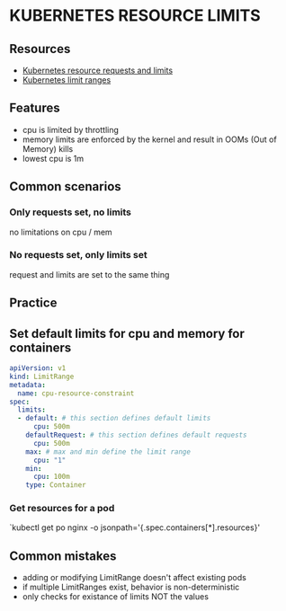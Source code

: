 # KUBERNETES RESOURCE LIMITS

## Resources

- [Kubernetes resource requests and limits](https://kubernetes.io/docs/concepts/configuration/manage-resources-containers/#requests-and-limits)
- [Kubernetes limit ranges](https://kubernetes.io/docs/concepts/policy/limit-range/)

## Features

- cpu is limited by throttling
- memory limits are enforced by the kernel and result in OOMs (Out of Memory) kills
- lowest cpu is 1m

## Common scenarios

### Only requests set, no limits
no limitations on cpu / mem

### No requests set, only limits set
request and limits are set to the same thing

## Practice

## Set default limits for cpu and memory for containers

```yml
apiVersion: v1
kind: LimitRange
metadata:
  name: cpu-resource-constraint
spec:
  limits:
  - default: # this section defines default limits
      cpu: 500m
    defaultRequest: # this section defines default requests
      cpu: 500m
    max: # max and min define the limit range
      cpu: "1"
    min:
      cpu: 100m
    type: Container
```

### Get resources for a pod
`kubectl get po nginx -o jsonpath='{.spec.containers[*].resources}'

## Common mistakes

- adding or modifying LimitRange doesn't affect existing pods
- if multiple LimitRanges exist, behavior is non-deterministic
- only checks for existance of limits NOT the values
